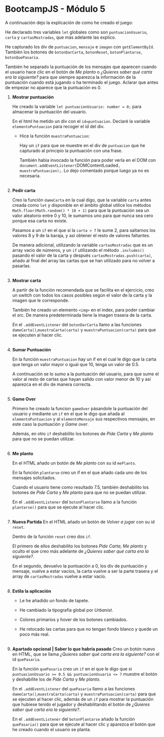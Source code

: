 # BootcampJS - Módulo 5

A continuación dejo la explicación de como he creado el juego:

He declarado tres variables `let` globales como son `puntuacionUsuario`, `carta` y `cartasMostradas`, que más adelante las explico.

He capturado los div de `puntuacion`, `mensaje` e `imagen` con `getElementById`. También los botones de `botonDarCarta`, `botonReset`, `botonPlantarse`, `botonQuePasaria`.

También he separado la puntuación de los mensajes que aparecen cuando el usuario hace clic en el botón de _Me planto_ o _¿Quieres saber qué carta era la siguiente?_ para que siempre aparezca la información de la puntuación cuando está jugando o ha terminado el juego. Aclarar que antes de empezar no aparece que la puntuación es 0.

1. **Mostrar puntuación**

   He creado la variable `let puntuacionUsuario: number = 0;` para almacenar la puntuación del usuario.

   En el html he metido un div con el `id=puntuacion`. Declaré la variable `elementoPuntuacion` para recoger el id del div.

   - Hice la función `muestraPuntuacion`:

     Hay un `if` para que se muestre en el div de `puntuacion` que he capturado al principio la puntuación con una frase.

     También habia invocado la función para poder verla en el DOM con `document.addEventListener(`DOMContentLoaded`, muestraPuntuacion);`. Lo dejo comentado porque luego ya no es necesaria.
     <br/>
     <br/>

2. **Pedir carta**

   Creo la función `dameCarta` en la cual digo, que la variable `carta` antes creada como `let` y disponible en el ámbito global utilice los métodos `Math.floor(Math.random() * 10 + 1)` para que la puntuación sea un valor aleatorio entre 0 y 10, le sumamos uno para que nunca sea cero porque esa carta no existe.

   Pasamos a un `if` en el que si la `carta > 7` le sume 2, para saltarnos los valores 8 y 9 de la baraja, y así obtener el resto de valores faltantes.

   De manera adicional, utilizando la variable `cartasMostradas` que es un array vacio de números, y un `if` utilizando el método `.includes()` pasando el valor de la carta y después `cartasMostradas.push(carta)`, añado al final del array las cartas que se han utilizado para no volver a pasarlas.
   <br/>
   <br/>

3. **Mostrar carta**

   A partir de la función recomendada que se facilita en el ejercicio, creo un switch con todos los casos posibles según el valor de la carta y la imagen que le corresponde.

   También he creado un elemento `<img>` en el index, para poder cambiar el src. De manera predeterminada tiene la imagen trasera de la carta.

   En el `.addEventListener` del `botonDarCarta` llamo a las funciones `dameCarta()`,`muestraCarta(carta)` y `muestraPuntuacion(carta)` para que se ejecuten al hacer clic.
   <br/>
   <br/>

4. **Sumar Puntuación**

   En la función `muestraPuntuacion` hay un if en el cual le digo que la carta que tenga un valor mayor o igual que 10, tenga un valor de 0.5.

   A continuación se lo sumo a la puntuación del usuario, para que sume el valor al resto de cartas que hayan salido con valor menor de 10 y así aparezca en el div de manera correcta.
   <br/>
   <br/>

5. **Game Over**

   Primero he creado la funcion `gameOver` pásandole la puntuación del usuario y mediante un `if` en el que le digo que añada al `elementoPuntuacion` y al `elementoMensaje` sus respectivos mensajes, en este caso la puntuación y _Game over_.

   Además, en otro `if` deshabilito los botones de _Pide Carta_ y _Me planto_ para que no se puedan utilizar.
   <br/>
   <br/>

6. **Me planto**

   En el HTML añado un botón de _Me planto_ con su id `mePlanto`.

   En la función `plantarse` creo un if en el que añado cada uno de los mensajes solicitados.

   Cuando el usuario tiene como resultado 7.5, también deshabilito los botones de _Pide Carta_ y _Me planto_ para que no se puedan utilizar.

   En el `.addEventListener` del `botonPlantarse` llamo a la función `plantarse()` para que se ejecute al hacer clic.
   <br/>
   <br/>

7. **Nueva Partida**
   En el HTML añado un botón de _Volver a jugar_ con su id `reset`.

   Dentro de la función `reset` creo dos `if`.

   El primero de ellos deshabilito los botones _Pide Carta_, _Me planto_ y oculto el que creo más adelante de _¿Quieres saber qué carta era la siguiente?_.

   En el segundo, devuelvo la puntuación a 0, los div de puntuación y mensaje, vuelve a estar vacíos, la carta vuelve a ser la parte trasera y el array de `cartasMostradas` vuelve a estar vacío.
   <br/>
   <br/>

8. **Estila la aplicación**

   - Le he añadido un fondo de tapete.

   - He cambiado la tipografía global por _Urbanist_.

   - Colores primarios y hover de los botones cambiados.

   - He retocado las cartas para que no tengan fondo blanco y quede un poco más real.
     <br/>
     <br/>

9. **Apartado opcional | Saber lo que habría pasado**
   Creo un botón nuevo en HTML, que se llama _¿Quieres saber qué carta era la siguiente?_ con el id `quePasaria`.

   En la función `quePasaria` creo un `if` en el que le digo que si `puntuacionUsuario >= 0.5 && puntuacionUsuario <= 7` muestre el botón y deshabilite los de _Pide Carta_ y _Me planto_.

   En el `.addEventListener` del `quePasaria` llamo a las funciones `dameCarta()`,`muestraCarta(carta)` y `muestraPuntuacion(carta)` para que se ejecuten al hacer clic, además de un `if` para mostrar la puntuación que hubiese tenido el jugador y deshabilitando el botón de _¿Quieres saber qué carta era la siguiente?_.

   En el `.addEventListener` del `botonPlantarse` añado la función `quePasaria()` para que se ejecute al hacer clic y aparezca el botón que he creado cuando el usuario se planta.
   <br/>
   <br/>
